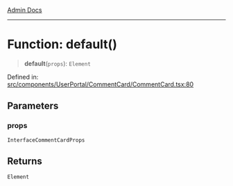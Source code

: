 [Admin Docs](/)

***

# Function: default()

> **default**(`props`): `Element`

Defined in: [src/components/UserPortal/CommentCard/CommentCard.tsx:80](https://github.com/PalisadoesFoundation/talawa-admin/blob/main/src/components/UserPortal/CommentCard/CommentCard.tsx#L80)

## Parameters

### props

`InterfaceCommentCardProps`

## Returns

`Element`

